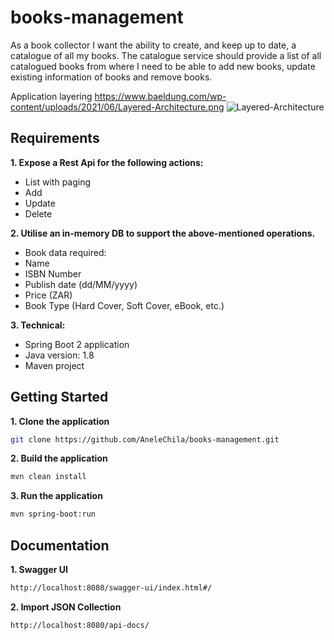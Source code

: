 # books-management
As a book collector I want the ability to create, and keep up to date, a catalogue of all my books. The catalogue service should provide a list of all catalogued books from where I need to be able to add new books, update existing information of books and remove books.

Application layering
https://www.baeldung.com/wp-content/uploads/2021/06/Layered-Architecture.png
![Layered-Architecture](https://user-images.githubusercontent.com/40594521/183267307-484d1613-0613-49ca-844d-b5f7214be6a0.JPEG)

## Requirements

**1. Expose a Rest Api for the following actions:**
- List with paging
- Add
- Update
- Delete


**2. Utilise an in-memory DB to support the above-mentioned operations.**
- Book data required:
- Name
- ISBN Number
- Publish date (dd/MM/yyyy)
- Price (ZAR)
- Book Type (Hard Cover, Soft Cover, eBook, etc.)

**3. Technical:**
- Spring Boot 2 application
- Java version: 1.8
- Maven project


## Getting Started


**1. Clone the application**

```bash
git clone https://github.com/AneleChila/books-management.git
```
**2. Build the application**

```bash
mvn clean install
```

**3. Run the application**

```bash
mvn spring-boot:run
```

## Documentation

**1. Swagger UI**
```bash
http://localhost:8080/swagger-ui/index.html#/
```

**2. Import JSON Collection**
```bash
http://localhost:8080/api-docs/
```
